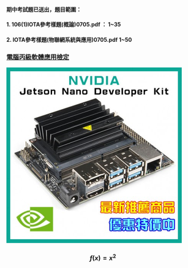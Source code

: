 #### 期中考試題已送出，題目範圍：
#### 1. 106(1)IOTA參考樣題(概論)0705.pdf ： 1~35
#### 2. IOTA參考樣題(物聯網系統與應用)0705.pdf 1~50


### [電腦丙級軟體應用檢定](https://sites.google.com/a/pksh.ylc.edu.tw/zhuang-yi-jun/dian-nao-ruan-ti-ying-yong-bing-ji-jian-ding-ti-ku-zi-liao)
![Jetson Nano](nvidia-jetson-nano-developer-kit.jpg)
### $$f(x) = x^2$$

